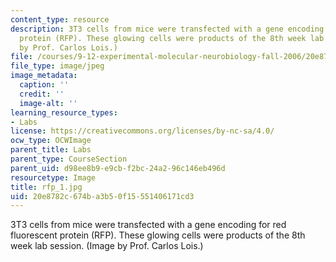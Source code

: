 ```yaml
---
content_type: resource
description: 3T3 cells from mice were transfected with a gene encoding for red fluorescent
  protein (RFP). These glowing cells were products of the 8th week lab session. (Image
  by Prof. Carlos Lois.)
file: /courses/9-12-experimental-molecular-neurobiology-fall-2006/20e8782c674ba3b50f15551406171cd3_rfp_1.jpg
file_type: image/jpeg
image_metadata:
  caption: ''
  credit: ''
  image-alt: ''
learning_resource_types:
- Labs
license: https://creativecommons.org/licenses/by-nc-sa/4.0/
ocw_type: OCWImage
parent_title: Labs
parent_type: CourseSection
parent_uid: d98ee8b9-e9cb-f2bc-24a2-96c146eb496d
resourcetype: Image
title: rfp_1.jpg
uid: 20e8782c-674b-a3b5-0f15-551406171cd3
---
```

3T3 cells from mice were transfected with a gene encoding for red fluorescent protein (RFP). These glowing cells were products of the 8th week lab session. (Image by Prof. Carlos Lois.)